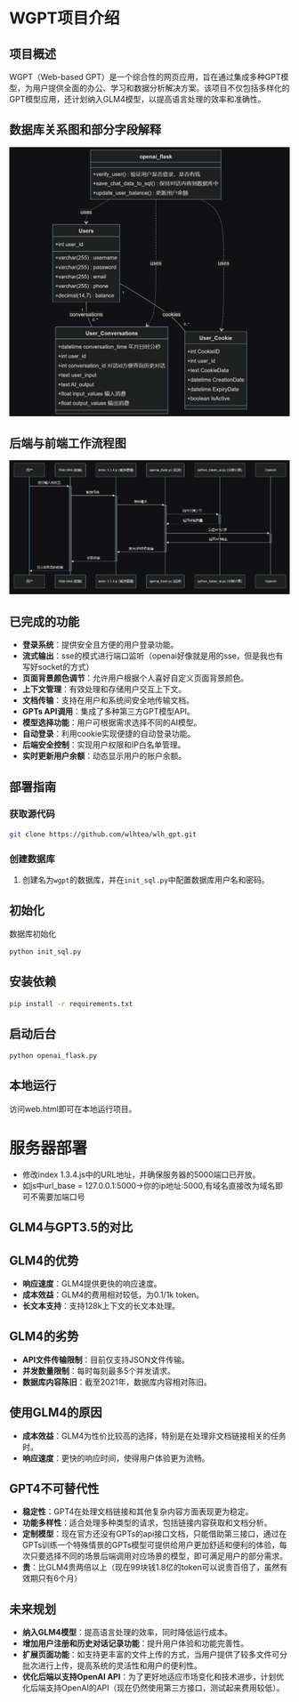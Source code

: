 # WGPT项目介绍

## 项目概述

WGPT（Web-based GPT）是一个综合性的网页应用，旨在通过集成多种GPT模型，为用户提供全面的办公、学习和数据分析解决方案。该项目不仅包括多样化的GPT模型应用，还计划纳入GLM4模型，以提高语言处理的效率和准确性。

## 数据库关系图和部分字段解释

![数据库关系图](./images/数据库关系字段解释.png)

## 后端与前端工作流程图

![前后端工作流程图](./images/关系图.png)

## 已完成的功能

- **登录系统**：提供安全且方便的用户登录功能。
- **流式输出**：sse的模式进行端口监听（openai好像就是用的sse，但是我也有写好socket的方式）
- **页面背景颜色调节**：允许用户根据个人喜好自定义页面背景颜色。
- **上下文管理**：有效处理和存储用户交互上下文。
- **文档传输**：支持在用户和系统间安全地传输文档。
- **GPTs API调用**：集成了多种第三方GPT模型API。
- **模型选择功能**：用户可根据需求选择不同的AI模型。
- **自动登录**：利用cookie实现便捷的自动登录功能。
- **后端安全控制**：实现用户权限和IP白名单管理。
- **实时更新用户余额**：动态显示用户的账户余额。

## 部署指南



### 获取源代码

```sh
git clone https://github.com/wlhtea/wlh_gpt.git
```

### 创建数据库

1. 创建名为`wgpt`的数据库，并在`init_sql.py`中配置数据库用户名和密码。

## 初始化

数据库初始化

```sh
python init_sql.py
```

## 安装依赖

```sh
pip install -r requirements.txt
```

## 启动后台

```sh
python openai_flask.py
```

## 本地运行

访问web.html即可在本地运行项目。

# 服务器部署

- 修改index 1.3.4.js中的URL地址，并确保服务器的5000端口已开放。
- 如js中url_base = 127.0.0.1:5000->你的ip地址:5000,有域名直接改为域名即可不需要加端口号

## GLM4与GPT3.5的对比

## GLM4的优势

- **响应速度**：GLM4提供更快的响应速度。
- **成本效益**：GLM4的费用相对较低，为0.1/1k token。
- **长文本支持**：支持128k上下文的长文本处理。

## GLM4的劣势

- **API文件传输限制**：目前仅支持JSON文件传输。
- **并发数量限制**：每时每刻最多5个并发请求。
- **数据库内容陈旧**：截至2021年，数据库内容相对陈旧。

## 使用GLM4的原因

- **成本效益**：GLM4为性价比较高的选择，特别是在处理非文档链接相关的任务时。
- **响应速度**：更快的响应时间，使得用户体验更为流畅。

## GPT4不可替代性

- **稳定性**：GPT4在处理文档链接和其他复杂内容方面表现更为稳定。
- **功能多样性**：适合处理多种类型的请求，包括链接内容获取和文档分析。
- **定制模型**：现在官方还没有GPTs的api接口文档，只能借助第三接口，通过在GPTs训练一个特殊情景的GPTs模型可提供给用户更加舒适和便利的体验，每次只要选择不同的场景后端调用对应场景的模型，即可满足用户的部分需求。
- **贵**：比GLM4贵两倍以上（现在99块钱1.8亿的token可以说贵百倍了，虽然有效期只有6个月）

## 未来规划

- **纳入GLM4模型**：提高语言处理的效率，同时降低运行成本。
- **增加用户注册和历史对话记录功能**：提升用户体验和功能完善性。
- **扩展页面功能**：如支持更丰富的文件上传的方式，当用户提供了较多文件可分批次进行上传，提高系统的灵活性和用户的便利性。
- **优化后端以支持OpenAI API**：为了更好地适应市场变化和技术进步，计划优化后端支持OpenAI的API（现在仍然使用第三方接口，测试起来费用较低）。

